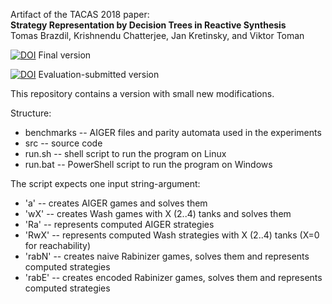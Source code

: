 Artifact of the TACAS 2018 paper:  
 **Strategy Representation by Decision Trees in Reactive Synthesis**  
Tomas Brazdil, Krishnendu Chatterjee, Jan Kretinsky, and Viktor Toman

[![DOI](https://zenodo.org/badge/DOI/10.6084/m9.figshare.5923915.svg)](https://doi.org/10.6084/m9.figshare.5923915) Final version

[![DOI](https://zenodo.org/badge/DOI/10.5281/zenodo.1134156.svg)](https://doi.org/10.5281/zenodo.1134156) Evaluation-submitted version

This repository contains a version with small new modifications.

Structure:
* benchmarks -- AIGER files and parity automata used in the experiments
* src -- source code
* run.sh -- shell script to run the program on Linux
* run.bat -- PowerShell script to run the program on Windows

The script expects one input string-argument:
* 'a'   -- creates AIGER games and solves them
* 'wX'  -- creates Wash games with X (2..4) tanks and solves them
* 'Ra'  -- represents computed AIGER strategies
* 'RwX' -- represents computed Wash strategies with X (2..4) tanks (X=0 for reachability)
* 'rabN' -- creates naive Rabinizer games, solves them and represents computed strategies
* 'rabE' -- creates encoded Rabinizer games, solves them and represents computed strategies
